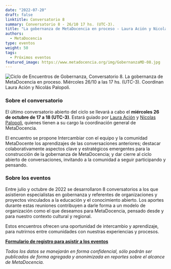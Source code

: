 ```yaml
---
date: "2022-07-20"
draft: false
linktitle: Conversatorio 8
summary: Conversatorio 8 - 26/10 17 hs. (UTC-3). 
title: "La gobernanza de MetaDocencia en proceso - Laura Ación y Nicolás Palopoli"
authors:
  - MetaDocencia
type: eventos
weight: 50
tags:
  - Próximos eventos
featured_image: https://www.metadocencia.org/img/GobernanzaMD-08.jpg
---
```


![Ciclo de Encuentros de Gobernanza, Conversatorio 8. La gobernanza de MetaDocencia en proceso. Miércoles 26/10 a las 17 hs. (UTC-3). Coordinan Laura Ación y Nicolás Palopoli.](https://www.metadocencia.org/img/GobernanzaMD-08.jpg)

### Sobre el conversatorio

El último conversatorio abierto del ciclo se llevará a cabo el **miércoles 26 de octubre de 17 a 18 (UTC-3)**. Estará guiado por [Laura Ación](https://www.metadocencia.org/authors/lacion/) y [Nicolas Palopoli](https://www.metadocencia.org/authors/npalopoli/), quienes tienen a su cargo la coordinación general de MetaDocencia.

El encuentro se propone Intercambiar con el equipo y la comunidad MetaDocente los aprendizajes de las conversaciones anteriores; destacar colaborativamente aspectos clave y estratégicos emergentes para la construcción de la gobernanza de MetaDocencia; y dar cierre al ciclo abierto de conversaciones, invitando a la comunidad a seguir participando y pensando.

### Sobre los eventos

Entre julio y octubre de 2022 se desarrollaron 8 conversatorios a los que asistieron especialistas en gobernanza y referentes de organizaciones y proyectos vinculados a la educación y el conocimiento abierto. Los aportes durante estas reuniones contribuyen a darle forma a un modelo de organización como el que deseamos para MetaDocencia, pensado desde y para nuestro contexto cultural y regional. 

Estos encuentros ofrecen una oportunidad de intercambio y aprendizaje, para nutrirnos entre comunidades con nuestras experiencias y procesos.

**[Formulario de registro para asistir a los eventos](https://docs.google.com/forms/d/e/1FAIpQLSfUHrL4F10zWwOuRKW0I8y-_7YT1p8PslzIk7jLBuoR41Hs-Q/viewform)**

*Todos los datos se manejarán en forma confidencial, sólo podrán ser publicados de forma agregada y anonimizada en reportes sobre el alcance de MetaDocencia.*
